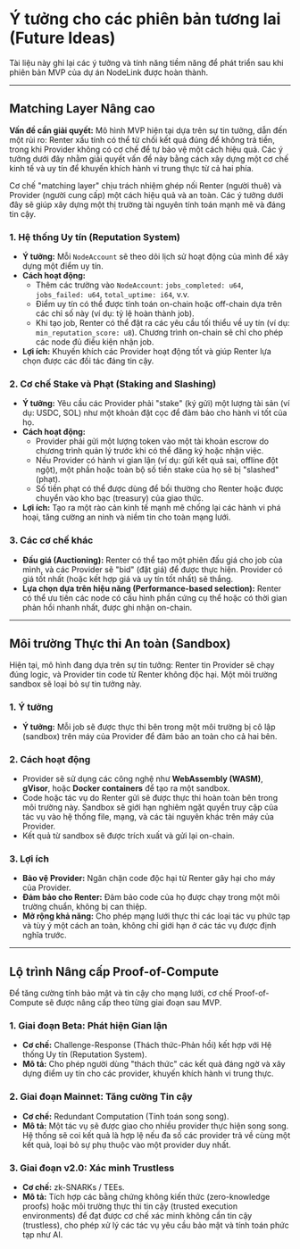 # Ý tưởng cho các phiên bản tương lai (Future Ideas)

Tài liệu này ghi lại các ý tưởng và tính năng tiềm năng để phát triển sau khi phiên bản MVP của dự án NodeLink được hoàn thành.

---

## Matching Layer Nâng cao

**Vấn đề cần giải quyết:** Mô hình MVP hiện tại dựa trên sự tin tưởng, dẫn đến một rủi ro: Renter xấu tính có thể từ chối kết quả đúng để không trả tiền, trong khi Provider không có cơ chế để tự bảo vệ một cách hiệu quả. Các ý tưởng dưới đây nhằm giải quyết vấn đề này bằng cách xây dựng một cơ chế kinh tế và uy tín để khuyến khích hành vi trung thực từ cả hai phía.

Cơ chế "matching layer" chịu trách nhiệm ghép nối Renter (người thuê) và Provider (người cung cấp) một cách hiệu quả và an toàn. Các ý tưởng dưới đây sẽ giúp xây dựng một thị trường tài nguyên tính toán mạnh mẽ và đáng tin cậy.

### 1. Hệ thống Uy tín (Reputation System)

- **Ý tưởng:** Mỗi `NodeAccount` sẽ theo dõi lịch sử hoạt động của mình để xây dựng một điểm uy tín.
- **Cách hoạt động:**
    - Thêm các trường vào `NodeAccount`: `jobs_completed: u64`, `jobs_failed: u64`, `total_uptime: i64`, v.v.
    - Điểm uy tín có thể được tính toán on-chain hoặc off-chain dựa trên các chỉ số này (ví dụ: tỷ lệ hoàn thành job).
    - Khi tạo job, Renter có thể đặt ra các yêu cầu tối thiểu về uy tín (ví dụ: `min_reputation_score: u8`). Chương trình on-chain sẽ chỉ cho phép các node đủ điều kiện nhận job.
- **Lợi ích:** Khuyến khích các Provider hoạt động tốt và giúp Renter lựa chọn được các đối tác đáng tin cậy.

### 2. Cơ chế Stake và Phạt (Staking and Slashing)

- **Ý tưởng:** Yêu cầu các Provider phải "stake" (ký gửi) một lượng tài sản (ví dụ: USDC, SOL) như một khoản đặt cọc để đảm bảo cho hành vi tốt của họ.
- **Cách hoạt động:**
    - Provider phải gửi một lượng token vào một tài khoản escrow do chương trình quản lý trước khi có thể đăng ký hoặc nhận việc.
    - Nếu Provider có hành vi gian lận (ví dụ: gửi kết quả sai, offline đột ngột), một phần hoặc toàn bộ số tiền stake của họ sẽ bị "slashed" (phạt).
    - Số tiền phạt có thể được dùng để bồi thường cho Renter hoặc được chuyển vào kho bạc (treasury) của giao thức.
- **Lợi ích:** Tạo ra một rào cản kinh tế mạnh mẽ chống lại các hành vi phá hoại, tăng cường an ninh và niềm tin cho toàn mạng lưới.

### 3. Các cơ chế khác

- **Đấu giá (Auctioning):** Renter có thể tạo một phiên đấu giá cho job của mình, và các Provider sẽ "bid" (đặt giá) để được thực hiện. Provider có giá tốt nhất (hoặc kết hợp giá và uy tín tốt nhất) sẽ thắng.
- **Lựa chọn dựa trên hiệu năng (Performance-based selection):** Renter có thể ưu tiên các node có cấu hình phần cứng cụ thể hoặc có thời gian phản hồi nhanh nhất, được ghi nhận on-chain.

---

## Môi trường Thực thi An toàn (Sandbox)

Hiện tại, mô hình đang dựa trên sự tin tưởng: Renter tin Provider sẽ chạy đúng logic, và Provider tin code từ Renter không độc hại. Một môi trường sandbox sẽ loại bỏ sự tin tưởng này.

### 1. Ý tưởng

- **Ý tưởng:** Mỗi job sẽ được thực thi bên trong một môi trường bị cô lập (sandbox) trên máy của Provider để đảm bảo an toàn cho cả hai bên.

### 2. Cách hoạt động

-   Provider sẽ sử dụng các công nghệ như **WebAssembly (WASM)**, **gVisor**, hoặc **Docker containers** để tạo ra một sandbox.
-   Code hoặc tác vụ do Renter gửi sẽ được thực thi hoàn toàn bên trong môi trường này. Sandbox sẽ giới hạn nghiêm ngặt quyền truy cập của tác vụ vào hệ thống file, mạng, và các tài nguyên khác trên máy của Provider.
-   Kết quả từ sandbox sẽ được trích xuất và gửi lại on-chain.

### 3. Lợi ích

-   **Bảo vệ Provider:** Ngăn chặn code độc hại từ Renter gây hại cho máy của Provider.
-   **Đảm bảo cho Renter:** Đảm bảo code của họ được chạy trong một môi trường chuẩn, không bị can thiệp.
-   **Mở rộng khả năng:** Cho phép mạng lưới thực thi các loại tác vụ phức tạp và tùy ý một cách an toàn, không chỉ giới hạn ở các tác vụ được định nghĩa trước.

---

## Lộ trình Nâng cấp Proof-of-Compute

Để tăng cường tính bảo mật và tin cậy cho mạng lưới, cơ chế Proof-of-Compute sẽ được nâng cấp theo từng giai đoạn sau MVP.

### 1. Giai đoạn Beta: Phát hiện Gian lận

- **Cơ chế:** Challenge-Response (Thách thức-Phản hồi) kết hợp với Hệ thống Uy tín (Reputation System).
- **Mô tả:** Cho phép người dùng "thách thức" các kết quả đáng ngờ và xây dựng điểm uy tín cho các provider, khuyến khích hành vi trung thực.

### 2. Giai đoạn Mainnet: Tăng cường Tin cậy

- **Cơ chế:** Redundant Computation (Tính toán song song).
- **Mô tả:** Một tác vụ sẽ được giao cho nhiều provider thực hiện song song. Hệ thống sẽ coi kết quả là hợp lệ nếu đa số các provider trả về cùng một kết quả, loại bỏ sự phụ thuộc vào một provider duy nhất.

### 3. Giai đoạn v2.0: Xác minh Trustless

- **Cơ chế:** zk-SNARKs / TEEs.
- **Mô tả:** Tích hợp các bằng chứng không kiến thức (zero-knowledge proofs) hoặc môi trường thực thi tin cậy (trusted execution environments) để đạt được cơ chế xác minh không cần tin cậy (trustless), cho phép xử lý các tác vụ yêu cầu bảo mật và tính toán phức tạp như AI.
